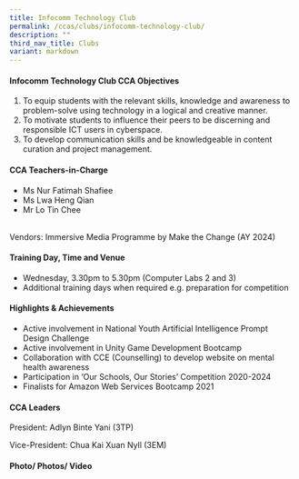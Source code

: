 ```yaml
---
title: Infocomm Technology Club
permalink: /ccas/clubs/infocomm-technology-club/
description: ""
third_nav_title: Clubs
variant: markdown
---
```

<h4>Infocomm Technology Club CCA Objectives</h4>
<ol>
<li>To equip students with the relevant skills, knowledge and awareness to problem-solve using technology in a logical and creative manner.</li>
<li>To motivate students to influence their peers to be discerning and responsible ICT users in cyberspace.</li>
<li>To develop communication skills and be knowledgeable in content curation and project management.</li>
</ol>
<h4>CCA Teachers-in-Charge</h4>
<ul>
<li>Ms Nur Fatimah Shafiee</li>
<li>Ms Lwa Heng Qian</li>
<li>Mr Lo Tin Chee</li>
<li style="list-style-type: none;">&nbsp;</li>
</ul>
	<p>Vendors: Immersive Media Programme by Make the Change (AY 2024)</p>
<h4>Training Day, Time and Venue</h4>
<ul>
<li>Wednesday, 3.30pm to 5.30pm (Computer Labs 2 and 3)</li>
<li>Additional training days when required e.g. preparation for competition</li>
</ul>
<h4>Highlights &amp; Achievements</h4>
<ul>
<li>Active involvement in National Youth Artificial Intelligence Prompt Design Challenge
</li><li>Active involvement in Unity Game Development Bootcamp
</li><li>Collaboration with CCE (Counselling) to develop website on mental health awareness</li>
<li>Participation in ‘Our Schools, Our Stories’ Competition 2020-2024</li>
<li>Finalists for Amazon Web Services Bootcamp 2021</li>

<li style="list-style-type: none;"></li>
</ul>
<h4>CCA Leaders</h4>
<p>President: Adlyn Binte Yani (3TP)</p>
<p>Vice-President: Chua Kai Xuan Nyll (3EM)</p>
<h4>Photo/ Photos/ Video </h4>